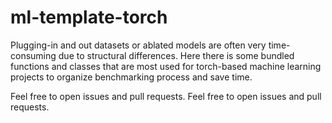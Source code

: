 # ml-template-torch
Plugging-in and out datasets or ablated models are often very time-consuming due to structural differences. Here there is some bundled functions and classes that are most used for torch-based machine learning projects to organize benchmarking process and save time.

Feel free to open issues and pull requests.
Feel free to open issues and pull requests.
